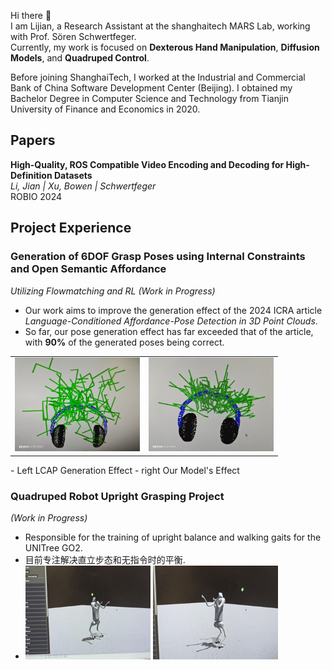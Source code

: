 


Hi there 👋  
I am Lijian, a Research Assistant at the shanghaitech MARS Lab, working with Prof. Sören Schwertfeger.  
Currently, my work is focused on **Dexterous Hand Manipulation**, **Diffusion Models**, and **Quadruped Control**.  

Before joining ShanghaiTech, I worked at the Industrial and Commercial Bank of China Software Development Center (Beijing). I obtained my Bachelor Degree in Computer Science and Technology from Tianjin University of Finance and Economics in 2020.  



## Papers  
**High-Quality, ROS Compatible Video Encoding and Decoding for High-Definition Datasets**  
*Li, Jian | Xu, Bowen | Schwertfeger*  
ROBIO 2024  



## Project Experience  

### Generation of 6DOF Grasp Poses using Internal Constraints and Open Semantic Affordance  
*Utilizing Flowmatching and RL (Work in Progress)*  
- Our work aims to improve the generation effect of the 2024 ICRA article *Language-Conditioned Affordance-Pose Detection in 3D Point Clouds*.  
- So far, our pose generation effect has far exceeded that of the article, with **90%** of the generated poses being correct.
<table>
    <tr>
        <td><img src="./img/LCAP_res.jpeg" alt="LCAP Generation Effect" width="200" height="150"></td>
        <td><img src="./img/our_res.jpeg" alt="Our Model's Effect" width="200" height="150"></td>
    </tr>
</table>
- Left LCAP Generation Effect
- right Our Model's Effect

### Quadruped Robot Upright Grasping Project  
*(Work in Progress)*  
- Responsible for the training of upright balance and walking gaits for the UNITree GO2.
- 目前专注解决直立步态和无指令时的平衡.
- 
    <tr>
        <td><img src="./img/go2stand1.gif" alt="go2stand1" width="200" height="150"></td>
        <td><img src="./img/go2stand2.gif" alt="go2stand2" width="200" height="150"></td>
    </tr>

```
